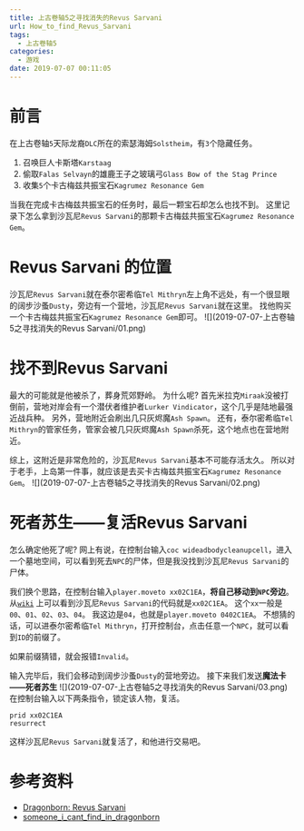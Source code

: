 ```yaml
---
title: 上古卷轴5之寻找消失的Revus Sarvani
url: How_to_find_Revus_Sarvani
tags:
  - 上古卷轴5
categories:
  - 游戏
date: 2019-07-07 00:11:05
---
```


# 前言
在上古卷轴`5`天际龙裔`DLC`所在的索瑟海姆`Solstheim`，有`3`个隐藏任务。
1. 召唤巨人卡斯塔`Karstaag`
1. 偷取`Falas Selvayn`的雄鹿王子之玻璃弓`Glass Bow of the Stag Prince`
1. 收集`5`个卡古梅兹共振宝石`Kagrumez Resonance Gem`

当我在完成卡古梅兹共振宝石的任务时，最后一颗宝石却怎么也找不到。
这里记录下怎么拿到沙瓦尼`Revus Sarvani`的那颗卡古梅兹共振宝石`Kagrumez Resonance Gem`。

<!-- more -->

# Revus Sarvani 的位置
沙瓦尼`Revus Sarvani`就在泰尔密希临`Tel Mithryn`左上角不远处，有一个很显眼的阔步沙蚤`Dusty`，旁边有一个营地，沙瓦尼`Revus Sarvani`就在这里。
找他购买一个卡古梅兹共振宝石`Kagrumez Resonance Gem`即可。
![](2019-07-07-上古卷轴5之寻找消失的Revus Sarvani/01.png)

# 找不到Revus Sarvani
最大的可能就是他被杀了，葬身荒郊野岭。
为什么呢? 
首先米拉克`Miraak`没被打倒前，营地对岸会有一个潜伏者维护者`Lurker Vindicator`，这个几乎是陆地最强近战兵种。
另外，营地附近会刷出几只灰烬魔`Ash Spawn`。
还有，泰尔密希临`Tel Mithryn`的管家任务，管家会被几只灰烬魔`Ash Spawn`杀死，这个地点也在营地附近。

综上，这附近是非常危险的，沙瓦尼`Revus Sarvani`基本不可能存活太久。
所以对于老手，上岛第一件事，就应该是去买卡古梅兹共振宝石`Kagrumez Resonance Gem`。
![](2019-07-07-上古卷轴5之寻找消失的Revus Sarvani/02.png)

# 死者苏生——复活Revus Sarvani
怎么确定他死了呢?
网上有说，在控制台输入`coc wideadbodycleanupcell`，进入一个墓地空间，可以看到死去`NPC`的尸体，但是我没找到沙瓦尼`Revus Sarvani`的尸体。

我们换个思路，在控制台输入`player.moveto xx02C1EA`，**将自己移动到`NPC`旁边**。
从[`wiki`](https://en.uesp.net/wiki/Dragonborn:Revus_Sarvani) 上可以看到沙瓦尼`Revus Sarvani`的代码就是`xx02C1EA`。
这个`xx`一般是`00`、`01`、`02`、`03`、`04`。 我这边是`04`，也就是`player.moveto 0402C1EA`。
不想猜的话，可以进泰尔密希临`Tel Mithryn`，打开控制台，点击任意一个`NPC`，就可以看到`ID`的前缀了。

如果前缀猜错，就会报错`Invalid`。

输入完毕后，我们会移动到阔步沙蚤`Dusty`的营地旁边。
接下来我们发送**魔法卡——死者苏生**
![](2019-07-07-上古卷轴5之寻找消失的Revus Sarvani/03.png)
在控制台输入以下两条指令，锁定该人物，复活。
```text
prid xx02C1EA
resurrect
```
这样沙瓦尼`Revus Sarvani`就复活了，和他进行交易吧。

# 参考资料
- [Dragonborn: Revus Sarvani](https://en.uesp.net/wiki/Dragonborn:Revus_Sarvani)
- [someone_i_cant_find_in_dragonborn](https://www.reddit.com/r/skyrim/comments/18xju7/someone_i_cant_find_in_dragonborn/)